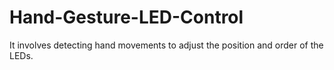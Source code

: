 # Hand-Gesture-LED-Control
It involves detecting hand movements to adjust the position and order of the LEDs.
